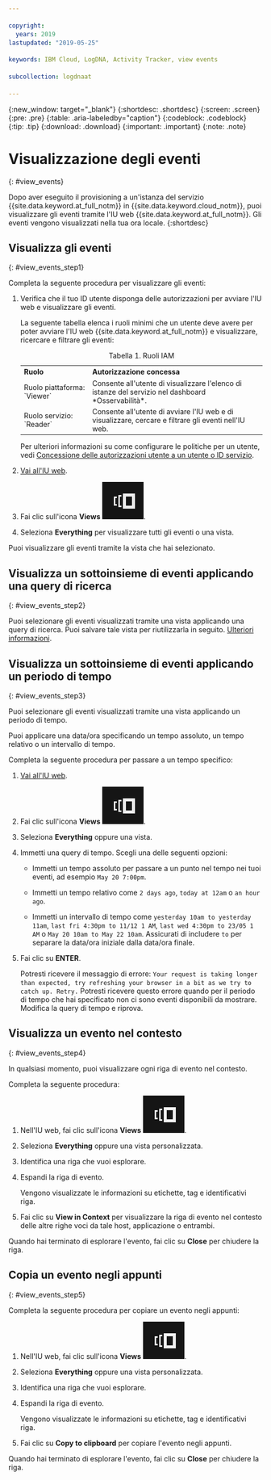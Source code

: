 ```yaml
---

copyright:
  years: 2019
lastupdated: "2019-05-25"

keywords: IBM Cloud, LogDNA, Activity Tracker, view events

subcollection: logdnaat

---
```


{:new_window: target="_blank"}
{:shortdesc: .shortdesc}
{:screen: .screen}
{:pre: .pre}
{:table: .aria-labeledby="caption"}
{:codeblock: .codeblock}
{:tip: .tip}
{:download: .download}
{:important: .important}
{:note: .note}


# Visualizzazione degli eventi
{: #view_events}

Dopo aver eseguito il provisioning a un'istanza del servizio {{site.data.keyword.at_full_notm}} in {{site.data.keyword.cloud_notm}}, puoi visualizzare gli eventi tramite l'IU web {{site.data.keyword.at_full_notm}}. Gli eventi vengono visualizzati nella tua ora locale.
{:shortdesc}


## Visualizza gli eventi
{: #view_events_step1}

Completa la seguente procedura per visualizzare gli eventi:

1. Verifica che il tuo ID utente disponga delle autorizzazioni per avviare l'IU web e visualizzare gli eventi.  

    La seguente tabella elenca i ruoli minimi che un utente deve avere per poter avviare l'IU web {{site.data.keyword.at_full_notm}} e visualizzare, ricercare e filtrare gli eventi:

    <table>
      <caption>Tabella 1. Ruoli IAM</caption>
      <tr>
        <th>Ruolo</th>
        <th>Autorizzazione concessa</th>
      </tr>
      <tr>
        <td>Ruolo piattaforma: `Viewer`</td>
        <td>Consente all'utente di visualizzare l'elenco di istanze del servizio nel dashboard *Osservabilità*.</td>
      </tr>
      <tr>
        <td>Ruolo servizio: `Reader`</td>
        <td>Consente all'utente di avviare l'IU web e di visualizzare, cercare e filtrare gli eventi nell'IU web.</td>
      </tr>
    </table>

    Per ulteriori informazioni su come configurare le politiche per un utente, vedi [Concessione delle autorizzazioni utente a un utente o ID servizio](/docs/services/Activity-Tracker-with-LogDNA?topic=logdnaat-iam_view_events#iam_view_events).

2. [Vai all'IU web](/docs/services/Activity-Tracker-with-LogDNA?topic=logdnaat-launch#launch).

3. Fai clic sull'icona **Views** ![icona Configuration](images/views.png).

4. Seleziona **Everything** per visualizzare tutti gli eventi o una vista. 

Puoi visualizzare gli eventi tramite la vista che hai selezionato.



## Visualizza un sottoinsieme di eventi applicando una query di ricerca
{: #view_events_step2}

Puoi selezionare gli eventi visualizzati tramite una vista applicando una query di ricerca. Puoi salvare tale vista per riutilizzarla in seguito. [Ulteriori informazioni](/docs/services/Activity-Tracker-with-LogDNA?topic=logdnaat-views#views_step2).

 


## Visualizza un sottoinsieme di eventi applicando un periodo di tempo
{: #view_events_step3}

Puoi selezionare gli eventi visualizzati tramite una vista applicando un periodo di tempo.

Puoi applicare una data/ora specificando un tempo assoluto, un tempo relativo o un intervallo di tempo.

Completa la seguente procedura per passare a un tempo specifico:
1. [Vai all'IU web](/docs/services/Activity-Tracker-with-LogDNA?topic=logdnaat-launch#launch).
2. Fai clic sull'icona **Views** ![icona Configuration](images/views.png).
3. Seleziona **Everything** oppure una vista.
4. Immetti una query di tempo. Scegli una delle seguenti opzioni:

    * Immetti un tempo assoluto per passare a un punto nel tempo nei tuoi eventi, ad esempio `May 20 7:00pm`.
    
    * Immetti un tempo relativo come `2 days ago`, `today at 12am` o `an hour ago`.

    * Immetti un intervallo di tempo come `yesterday 10am to yesterday 11am`, `last fri 4:30pm to 11/12 1 AM`, `last wed 4:30pm to 23/05 1 AM` o `May 20 10am to May 22 10am`. Assicurati di includere `to` per separare la data/ora iniziale dalla data/ora finale.

5. Fai clic su **ENTER**.

    Potresti ricevere il messaggio di errore: `Your request is taking longer than expected, try refreshing your browser in a bit as we try to catch up. Retry.` Potresti ricevere questo errore quando per il periodo di tempo che hai specificato non ci sono eventi disponibili da mostrare. Modifica la query di tempo e riprova.



## Visualizza un evento nel contesto
{: #view_events_step4}

In qualsiasi momento, puoi visualizzare ogni riga di evento nel contesto.

Completa la seguente procedura: 

1. Nell'IU web, fai clic sull'icona **Views** ![Icona Configuration](images/views.png "Icona Configuration").
2. Seleziona **Everything** oppure una vista personalizzata.
3. Identifica una riga che vuoi esplorare.
4. Espandi la riga di evento. 

    Vengono visualizzate le informazioni su etichette, tag e identificativi riga.

5. Fai clic su **View in Context** per visualizzare la riga di evento nel contesto delle altre righe voci da tale host, applicazione o entrambi.

Quando hai terminato di esplorare l'evento, fai clic su **Close** per chiudere la riga.



## Copia un evento negli appunti
{: #view_events_step5}


Completa la seguente procedura per copiare un evento negli appunti: 

1. Nell'IU web, fai clic sull'icona **Views** ![Icona Configuration](images/views.png "Icona Configuration").
2. Seleziona **Everything** oppure una vista personalizzata.
3. Identifica una riga che vuoi esplorare.
4. Espandi la riga di evento. 

    Vengono visualizzate le informazioni su etichette, tag e identificativi riga.

5. Fai clic su **Copy to clipboard** per copiare l'evento negli appunti.

Quando hai terminato di esplorare l'evento, fai clic su **Close** per chiudere la riga.





